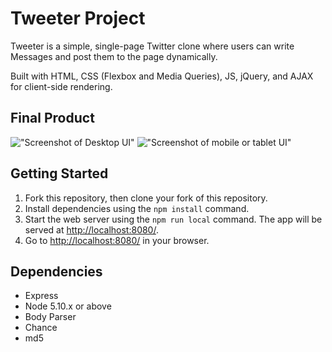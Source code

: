 # Tweeter Project

Tweeter is a simple, single-page Twitter clone where users can write Messages and post them to the page dynamically.

Built with HTML, CSS (Flexbox and Media Queries), JS, jQuery, and AJAX for client-side rendering.

## Final Product
!["Screenshot of Desktop UI"]()
!["Screenshot of mobile or tablet UI"](url)


## Getting Started

1. Fork this repository, then clone your fork of this repository.
2. Install dependencies using the `npm install` command.
3. Start the web server using the `npm run local` command. The app will be served at <http://localhost:8080/>.
4. Go to <http://localhost:8080/> in your browser.

## Dependencies

- Express
- Node 5.10.x or above
- Body Parser
- Chance
- md5
